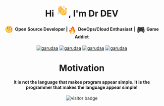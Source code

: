 <h1 style = font-size: "50px" align="center"> Hi <img src="https://raw.githubusercontent.com/heydrdev/devtools/main/emojis/telegram/waving-hand.gif" width="40">, I'm Dr DEV</h1>
<h4 align="center"><img align="center" src="https://raw.githubusercontent.com/heydrdev/devtools/main/emojis/telegram/face-with-monocle.gif" height="30" width="30" /> Open Source Developer |<img align="center" src="https://raw.githubusercontent.com/heydrdev/devtools/main/emojis/telegram/fire.gif" height="30" width="30" /> DevOps/Cloud Enthusiast | <img align="center" src="https://raw.githubusercontent.com/heydrdev/devtools/main/emojis/telegram/video-game.gif" height="30" width="30" /> Game Addict</h4>
<p align="center">
<a href="https://www.linkedin.com/in/nishant-kant-ojha/" target="blank"><img align="center" src="https://github.com/nishantkantojha/tools/blob/main/Icons/linkedin.svg" alt="garudaa" height="30" width="40" /></a>
<a href="https://www.facebook.com/nishantkantojha/" target="blank"><img align="center" src=https://github.com/nishantkantojha/tools/blob/main/Icons/facebook.svg alt="garudaa" height="30" width="40" /></a>
<a href="https://www.instagram.com/nishantkantojha/" target="blank"><img align="center" src=https://github.com/nishantkantojha/tools/blob/main/Icons/instagram.svg alt="garudaa" height="30" width="40" /></a>
<a href="https://twitter.com/nishantkantojha" target="blank"><img align="center" src=https://github.com/nishantkantojha/tools/blob/main/Icons/twitter.svg alt="garudaa" height="30" width="40" /></a>
<h1 align="center">Motivation</h1>

<h4 align="center">
 It is not the language that makes program appear simple. It is the programmer that makes the language appear simple!
</h4>
</p>
<p align ="center">
  <img src="https://visitor-badge.glitch.me/badge?page_id=nishantkantojha/nishantkantojha" alt="visitor badge"/></p>



